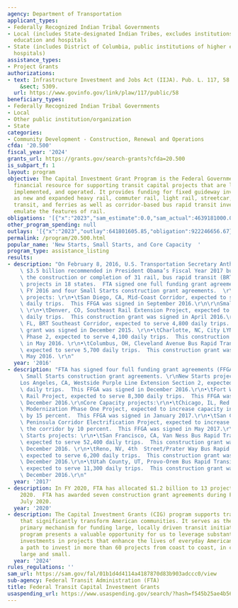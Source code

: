 ```yaml
---
agency: Department of Transportation
applicant_types:
- Federally Recognized Indian Tribal Governments
- Local (includes State-designated Indian Tribes, excludes institutions of higher
  education and hospitals
- State (includes District of Columbia, public institutions of higher education and
  hospitals)
assistance_types:
- Project Grants
authorizations:
- text: Infrastructure Investment and Jobs Act (IIJA). Pub. L. 117, 58. 49 U.S.C.
    &sect; 5309.
  url: https://www.govinfo.gov/link/plaw/117/public/58
beneficiary_types:
- Federally Recognized Indian Tribal Governments
- Local
- Other public institution/organization
- State
categories:
- Community Development - Construction, Renewal and Operations
cfda: '20.500'
fiscal_year: '2024'
grants_url: https://grants.gov/search-grants?cfda=20.500
is_subpart_f: 1
layout: program
objective: The Capital Investment Grant Program is the Federal Government’s primary
  financial resource for supporting transit capital projects that are locally planned,
  implemented, and operated. It provides funding for fixed guideway investments such
  as new and expanded heavy rail, commuter rail, light rail, streetcar, bus rapid
  transit, and ferries as well as corridor-based bus rapid transit investments that
  emulate the features of rail.
obligations: '[{"x":"2023","sam_estimate":0.0,"sam_actual":4639181000.0,"usa_spending_actual":4600428378.2},{"x":"2024","sam_estimate":0.0,"sam_actual":3784789000.0,"usa_spending_actual":3744745181.75},{"x":"2025","sam_estimate":0.0,"sam_actual":3925870000.0,"usa_spending_actual":741319292.0}]'
other_program_spending: null
outlays: '[{"x":"2023","outlay":641801605.85,"obligation":922246656.67},{"x":"2024","outlay":447064480.0,"obligation":3646007260.23},{"x":"2025","outlay":5821273.0,"obligation":328979537.0}]'
permalink: /program/20.500.html
popular_name: 'New Starts, Small Starts, and Core Capacity  '
program_type: assistance_listing
results:
- description: "On February 8, 2016, U.S. Transportation Secretary Anthony Foxx highlighted\
    \ $3.5 billion recommended in President Obama’s Fiscal Year 2017 budget to advance\
    \ the construction or completion of 31 rail, bus rapid transit (BRT), and streetcar\
    \ projects in 18 states.  FTA signed one full funding grant agreement (FFGA) during\
    \ FY 2016 and four Small Starts construction grant agreements.  \r\n\r\nNew Starts\
    \ projects: \r\n•\tSan Diego, CA, Mid-Coast Corridor, expected to serve 24,600\
    \ daily trips.  This FFGA was signed in September 2016.\r\n\r\nSmall Starts projects:\
    \ \r\n•\tDenver, CO, Southeast Rail Extension Project, expected to serve 4,400\
    \ daily trips.  This construction grant was signed in April 2016.\r\n•\tJacksonville,\
    \ FL, BRT Southeast Corridor, expected to serve 4,800 daily trips.  This construction\
    \ grant was signed in December 2015. \r\n•\tCharlotte, NC, City LYNX Gold Line\
    \ Phase 2, expected to serve 4,100 daily trips.  This construction grant was signed\
    \ in May 2016. \r\n•\tColumbus, OH, Cleveland Avenue Bus Rapid Transit Project,\
    \ expected to serve 5,700 daily trips.  This construction grant was signed in\
    \ May 2016. \r\n"
  year: '2016'
- description: "FTA has signed four full funding grant agreements (FFGAs) and three\
    \ Small Starts construction grant agreements. \r\nNew Starts projects: \r\n•\t\
    Los Angeles, CA, Westside Purple Line Extension Section 2, expected to serve 21,600\
    \ daily trips.  This FFGA was signed in December 2016.\r\n•\tFort Worth, TX, TEX\
    \ Rail Project, expected to serve 8,300 daily trips.  This FFGA was signed in\
    \ December 2016.\r\nCore Capacity projects:\r\n•\tChicago, IL, Red and Purple\
    \ Modernization Phase One Project, expected to increase capacity in the corridor\
    \ by 15 percent.  This FFGA was signed in January 2017.\r\n•\tSan Carlos, CA,\
    \ Peninsula Corridor Electrification Project, expected to increase capacity in\
    \ the corridor by 10 percent.  This FFGA was signed in May 2017.\r\n\r\nSmall\
    \ Starts projects: \r\n•\tSan Francisco, CA, Van Ness Bus Rapid Transit Project,\
    \ expected to serve 52,400 daily trips.  This construction grant was signed in\
    \ December 2016. \r\n•\tReno, NV, 4th  Street/Prater Way Bus Rapid Transit Project,\
    \ expected to serve 6,200 daily trips.  This construction grant was signed in\
    \ December 2016.\r\n•\tUtah County, UT, Provo-Orem Bus Rapid Transit Project,\
    \ expected to serve 11,300 daily trips.  This construction grant was signed in\
    \ December 2016.\r\n"
  year: '2017'
- description: In FY 2020, FTA has allocated $1.2 billion to 13 projects through July
    2020.  FTA has awarded seven construction grant agreements during FY 2020 through
    July 2020.
  year: '2020'
- description: The Capital Investment Grants (CIG) program supports transit projects
    that significantly transform American communities. It serves as the federal government’s
    primary mechanism for funding large, locally driven transit initiatives. This
    program presents a valuable opportunity for us to leverage substantial federal
    investments in projects that enhance the lives of everyday Americans. FTA is on
    a path to invest in more than 60 projects from coast to coast, in communities
    large and small.
  year: '2024'
rules_regulations: ''
sam_url: https://sam.gov/fal/01b1d4d4114a4187870d83b903adccc0/view
sub-agency: Federal Transit Administration (FTA)
title: Federal Transit Capital Investment Grants
usaspending_url: https://www.usaspending.gov/search/?hash=f545b25ae4b560fca5296f5c7a53af47
---
```

